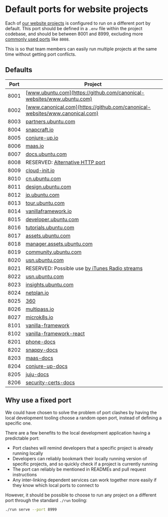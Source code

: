# Default ports for website projects

Each of [our website projects](https://github.com/canonical-websites/) is configured to run on a different port by default.
This port should be defined in a `.env` file within the project codebase, and
should be between 8001 and 8999, excluding more [commonly used ports](https://en.wikipedia.org/wiki/List_of_TCP_and_UDP_port_numbers) like `8008`.

This is so that team members can easily run multiple projects at the same time without getting port conflicts.

## Defaults

| Port | Project                                                                                           |
| ---- | -------                                                                                           |
| 8001 | [www.ubuntu.com](https://github.com/canonical-websites/www.ubuntu.com)                            |
| 8002 | [www.canonical.com](https://github.com/canonical-websites/www.canonical.com)                      |
| 8003 | [partners.ubuntu.com](https://github.com/canonical-websites/partners.ubuntu.com)                  |
| 8004 | [snapcraft.io](https://github.com/canonical-websites/snapcraft.io)                                |
| 8005 | [conjure-up.io](https://github.com/canonical-websites/conjure-up.io)                              |
| 8006 | [maas.io](https://github.com/canonical-websites/maas.io)                                          |
| 8007 | [docs.ubuntu.com](https://github.com/canonical-websites/docs.ubuntu.com)                          |
| 8008 | RESERVED: [Alternative HTTP port](https://en.wikipedia.org/wiki/List_of_TCP_and_UDP_port_numbers) |
| 8009 | [cloud-init.io](https://github.com/canonical-websites/cloud-init.io)                              |
| 8010 | [cn.ubuntu.com](https://github.com/canonical-websites/cn.ubuntu.com)                              |
| 8011 | [design.ubuntu.com](https://github.com/canonical-websites/design.ubuntu.com)                      |
| 8012 | [jp.ubuntu.com](https://github.com/canonical-websites/jp.ubuntu.com)                              |
| 8013 | [tour.ubuntu.com](https://github.com/canonical-websites/tour.ubuntu.com)                          |
| 8014 | [vanillaframework.io](https://github.com/canonical-websites/vanillaframework.io/)                 |
| 8015 | [developer.ubuntu.com](https://github.com/canonical-websites/developer.ubuntu.com/)               |
| 8016 | [tutorials.ubuntu.com](https://github.com/canonical-websites/tutorials.ubuntu.com/)               |
| 8017 | [assets.ubuntu.com](https://github.com/canonical-websites/assets.ubuntu.com/)                     |
| 8018 | [manager.assets.ubuntu.com](https://github.com/canonical-websites/manager.assets.ubuntu.com/)     |
| 8019 | [community.ubuntu.com](https://github.com/canonical-websites/community.ubuntu.com/)               |
| 8020 | [usn.ubuntu.com](https://github.com/canonical-websites/usn.ubuntu.com/)                           |
| 8021 | RESERVED: Possible use [by iTunes Radio streams](https://support.apple.com/en-za/HT202944)        |
| 8022 | [usn.ubuntu.com](https://launchpad.net/usn.ubuntu.com)                                            |
| 8023 | [insights.ubuntu.com](https://github.com/canonical-websites/insights.ubuntu.com/)                 |
| 8024 | [netplan.io](https://github.com/canonical-websites/netplan.io/)                                   |
| 8025 | [360](https://github.com/ubuntudesign/360/)                                                       |
| 8026 | [multipass.io](https://github.com/canonical-websites/multipass.io)                                |
| 8027 | [microk8s.io](https://github.com/canonical-websites/microk8s.io)                                  |
| 8101 | [vanilla-framework](https://github.com/vanilla-framework/vanilla-framework)                       |
| 8102 | [vanilla-framework-react](https://github.com/vanilla-framework/vanilla-framework-react)           |
| 8201 | [phone-docs](https://github.com/canonical-docs/phone-docs/)                                       |
| 8202 | [snappy-docs](https://github.com/canonical-docs/snappy-docs)                                      |
| 8203 | [maas-docs](https://github.com/canonicalltd/maas-docs)                                            |
| 8204 | [conjure-up-docs](https://github.com/canonical-docs/conjure-up-docs)                              |
| 8205 | [juju-docs](https://github.com/juju/docs)                                                         |
| 8206 | [security-certs-docs](https://github.com/CanonicalLtd/security-certs-docs)                        |

## Why use a fixed port

We could have chosen to solve the problem of port clashes by having the local development
tooling choose a random open port, instead of defining a specific one.

There are a few benefits to the local development application having a predictable port:

- Port clashes will remind developers that a specific project is already running locally
- Developers can reliably bookmark their locally running version of specific projects, and so quickly check if a project is currently running
- The port can reliably be mentioned in READMEs and pull request instructions
- Any inter-linking dependent services can work together more easily if they know which local ports to connect to

However, it should be possible to choose to run any project on a different port through the standard `./run` tooling:

``` bash
./run serve --port 8999
``` 

